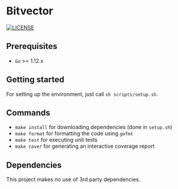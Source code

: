 # Bitvector

[![LICENSE](https://img.shields.io/badge/license-MIT-orange.svg)](LICENSE)

## Prerequisites

* `Go` >= 1.12.x

## Getting started

For setting up the environment, just call `sh scripts/setup.sh`.

## Commands

* `make install` for downloading dependencies (done in `setup.sh`)
* `make format` for formatting the code using `gofmt`
* `make test` for executing unit tests
* `make cover` for generating an interactive coverage report

## Dependencies

This project makes no use of 3rd party dependencies.
